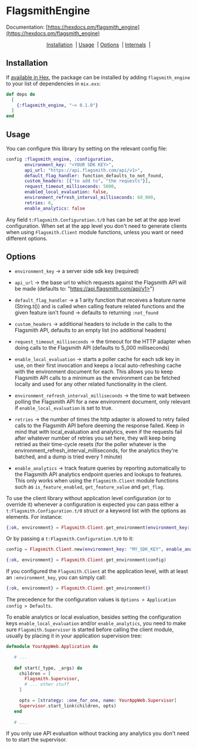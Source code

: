 # FlagsmithEngine

Documentation: [https://hexdocs.pm/flagsmith_engine](https://hexdocs.pm/flagsmith_engine)

<div align="center">
     <a href="#installation">Installation</a><span>&nbsp; |</span>
     <a href="#usage">Usage</a><span>&nbsp; |</span>
     <a href="#options">Options</a><span>&nbsp; |</span>
     <a href="#internals">Internals</a><span>&nbsp; |</span>
</div>

## Installation

If [available in Hex](https://hex.pm/docs/publish), the package can be installed
by adding `flagsmith_engine` to your list of dependencies in `mix.exs`:

```elixir
def deps do
  [
    {:flagsmith_engine, "~> 0.1.0"}
  ]
end
```

## Usage

You can configure this library by setting on the relevant config file:

```elixir
config :flagsmith_engine, :configuration,
       environment_key: "<YOUR SDK KEY>",
       api_url: "https://api.flagsmith.com/api/v1>",
       default_flag_handler: function_defaults_to_not_found,
       custom_headers: [{"to add to", "the requests"}],
       request_timeout_milliseconds: 5000,
       enabled_local_evaluation: false,
       environment_refresh_interval_milliseconds: 60_000,
       retries: 0,
       enable_analytics: false
```

Any field `t:Flagsmith.Configuration.t/0` has can be set at the app level configuration.
When set at the app level you don't need to generate clients when using `Flagsmith.Client` module functions, unless you want or need different options.

## Options

- `environment_key` -> a server side sdk key (required)

- `api_url` -> the base url to which requests against the Flagsmith API will be made (defaults to: "https://api.flagsmith.com/api/v1>")

- `default_flag_handler` -> a 1 arity function that receives a feature name (String.t()) and is called when calling feature related functions and the given feature isn't found -> defaults to returning `:not_found`

- `custom_headers` -> additional headers to include in the calls to the Flagsmith API, defaults to an empty list (no additional headers)

- `request_timeout_milliseconds` -> the timeout for the HTTP adapter when doing calls to the Flagsmith API (defaults to 5_000 milliseconds)

- `enable_local_evaluation` -> starts a poller cache for each sdk key in use, on their first invocation and keeps a local auto-refreshing cache with the environment document for each. This allows you to keep Flagsmith API calls to a minimum as the environment can be fetched locally and used for any other related functionality in the client.

- `environment_refresh_interval_milliseconds` -> the time to wait between polling the Flagsmith API for a new environment document, only relevant if `enable_local_evaluation` is set to true.

- `retries` -> the number of times the http adapter is allowed to retry failed calls to the Flagsmith API before deeming the response failed. Keep in mind that with local_evaluation and analytics, even if the requests fail after whatever number of retries you set here, they will keep being retried as their time-cycle resets (for the poller whatever is the environment_refresh_interval_milliseconds, for the analytics they're batched, and a dump is tried every 1 minute)

- `enable_analytics` -> track feature queries by reporting automatically to the Flagsmith API analytics endpoint queries and lookups to features. This only works when using the `Flagsmith.Client` module functions such as `is_feature_enabled`, `get_feature_value` and `get_flag`. 


To use the client library without application level configuration (or to override it) whenever a configuration is expected you can pass either a `t:Flagsmith.Configuration.t/0` struct or a keyword list with the options as elements. For instance:

```elixir
{:ok, environment} = Flagsmith.Client.get_environment(environment_key: "MY_SDK_KEY", enable_local_evaluation: true)
```

Or by passing a `t:Flagsmith.Configuration.t/0` to it:

```elixir
config = Flagsmith.Client.new(environment_key: "MY_SDK_KEY", enable_analytics: true, api_url: "https://my-own-api-endpoint.com")

{:ok, environment} = Flagsmith.Client.get_environment(config)
```

If you configured the `Flagsmith.Client` at the application level, with at least an `:environment_key`, you can simply call:

```elixir
{:ok, environment} = Flagsmith.Client.get_environment()
```

The precedence for the configuration values  is `Options > Application config > Defaults`.


To enable analytics or local evaluation, besides setting the configuration keys `enable_local_evaluation` and/or `enable_analytics`, you need to make sure `Flagsmith.Supervisor` is started before calling the client module, usually by placing it in your application supervision tree:

```elixir
defmodule YourAppWeb.Application do

   # ...
   
   def start(_type, _args) do
     children = [
       Flagsmith.Supervisor,
       # ... other stuff
     ]

     opts = [strategy: :one_for_one, name: YourAppWeb.Supervisor]
     Supervisor.start_link(children, opts)
   end
  
   # ...
```

If you only use API evaluation without tracking any analytics you don't need to to start the supervisor.